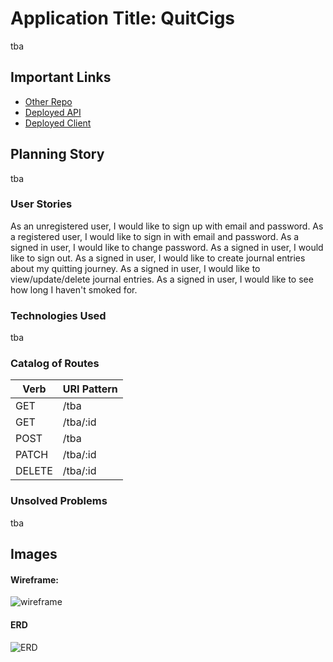 # Application Title: QuitCigs

tba

## Important Links

- [Other Repo]()
- [Deployed API]()
- [Deployed Client]()

## Planning Story

tba

### User Stories

As an unregistered user, I would like to sign up with email and password.
As a registered user, I would like to sign in with email and password.
As a signed in user, I would like to change password.
As a signed in user, I would like to sign out.
As a signed in user, I would like to create journal entries about my quitting journey.
As a signed in user, I would like to view/update/delete journal entries.
As a signed in user, I would like to see how long I haven't smoked for.

### Technologies Used

tba

### Catalog of Routes

Verb         |	URI Pattern
------------ | -------------
GET | /tba
GET | /tba/:id
POST | /tba
PATCH | /tba/:id
DELETE | /tba/:id

### Unsolved Problems

tba

## Images
#### Wireframe:
![wireframe](https://i.imgur.com/HPx187i.png)

#### ERD
![ERD](https://i.imgur.com/nZIm5hI.png)

